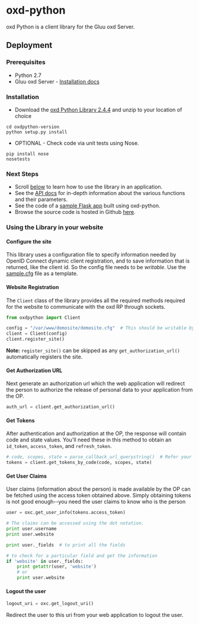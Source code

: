 # oxd-python
oxd Python is a client library for the Gluu oxd Server. 

## Deployment

### Prerequisites

* Python 2.7
* Gluu oxd Server - [Installation docs](https://www.gluu.org/docs-oxd/oxdserver/install/)

### Installation
* Download the [oxd Python Library 2.4.4](https://github.com/GluuFederation/oxd-python/releases/tag/v2.4.4) and unzip to your location of choice

```
cd oxdpython-version
python setup.py install
```

* OPTIONAL - Check code via unit tests using Nose.
```
pip install nose
nosetests
```

### Next Steps

* Scroll [below](#using-the-library-in-your-website) to learn how to use the library in an application.
* See the [API docs](https://oxd.gluu.org/api-docs/oxd-python/2.4.4) for in-depth information about the various functions and their parameters.
* See the code of a [sample Flask app](https://github.com/GluuFederation/oxd-python/blob/master/demosite) built using oxd-python.
* Browse the source code is hosted in Github [here](https://github.com/GluuFederation/oxd-python).

### Using the Library in your website

#### Configure the site

This library uses a configuration file to specify information needed 
by OpenID Connect dynamic client registration, and to save information 
that is returned, like the client id. So the config file needs to be 
*writable*. Use the 
[sample.cfg](https://github.com/GluuFederation/oxd-python/blob/master/sample.cfg) 
file as a template. 

#### Website Registration

The `Client` class of the library provides all the required methods 
required for the website to communicate with the oxd RP through sockets.

```python
from oxdpython import Client

config = "/var/www/demosite/demosite.cfg"  # This should be writable by the server
client = Client(config)
client.register_site()
```

**Note:** `register_site()` can be skipped as any `get_authorization_url()` 
automatically registers the site.

#### Get Authorization URL

Next generate an authorization url which the web application will 
redirect the person to authorize the release of personal data 
to your application from the OP.

```python
auth_url = client.get_authorization_url()
```

#### Get Tokens

After authentication and authorization at the OP, the response will 
contain code and state values. You'll need these in this method
to obtain an `id_token`, `access_token`, and `refresh_token`. 

```python
# code, scopes, state = parse_callback_url_querystring()  # Refer your web framework
tokens = client.get_tokens_by_code(code, scopes, state)
```

#### Get User Claims

User claims (information about the person) is made available by the OP 
can be fetched using the access token obtained above. Simply obtaining
tokens is not good enough--you need the user claims to know who is the 
person

```python
user = oxc.get_user_info(tokens.access_token)

# The claims can be accessed using the dot notation.
print user.username
print user.website

print user._fields  # to print all the fields

# to check for a particular field and get the information
if 'website' in user._fields:
    print getattr(user, 'website')
    # or
    print user.website
```

#### Logout the user

```python
logout_uri = oxc.get_logout_uri()
```
Redirect the user to this uri from your web application to logout the 
user.
